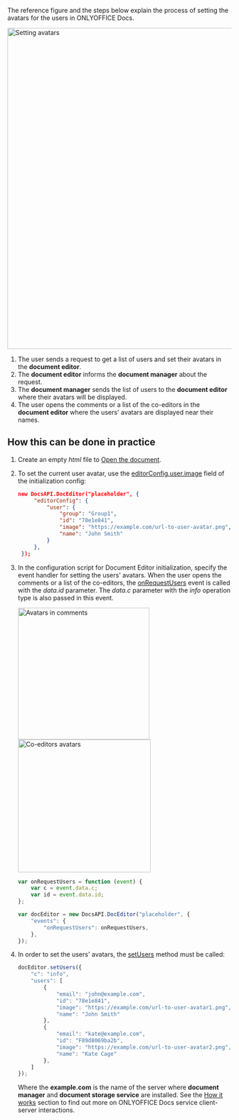 The reference figure and the steps below explain the process of setting the avatars for the users in ONLYOFFICE Docs.

<img alt="Setting avatars" src="/assets/images/editor/avatars.png" width="720px">

1. The user sends a request to get a list of users and set their avatars in the **document editor**.
2. The **document editor** informs the **document manager** about the request.
3. The **document manager** sends the list of users to the **document editor** where their avatars will be displayed.
4. The user opens the comments or a list of the co-editors in the **document editor** where the users' avatars are displayed near their names.

## How this can be done in practice

1. Create an empty *html* file to [Open the document](../Opening%20file/index.md#how-this-can-be-done-in-practice).

2. To set the current user avatar, use the [editorConfig.user.image](../../../Usage%20API/Config/Editor/index.md#user) field of the initialization config:

   ``` json
   new DocsAPI.DocEditor("placeholder", {
        "editorConfig": {
            "user": {
                "group": "Group1",
                "id": "78e1e841",
                "image": "https://example.com/url-to-user-avatar.png",
                "name": "John Smith"
            }
        },
    });
   ```

3. In the configuration script for Document Editor initialization, specify the event handler for setting the users' avatars. When the user opens the comments or a list of the co-editors, the [onRequestUsers](../../../Usage%20API/Config/Events/index.md.md#onrequestusers) event is called with the *data.id* parameter. The *data.c* parameter with the *info* operation type is also passed in this event.

    <img alt="Avatars in comments" src="/assets/images/editor/avatars-comments.png" width="295px">

    <img alt="Co-editors avatars" src="/assets/images/editor/avatars-coediting.png" width="298px">

    ``` javascript
    var onRequestUsers = function (event) {
        var c = event.data.c;
        var id = event.data.id;
    };

    var docEditor = new DocsAPI.DocEditor("placeholder", {
        "events": {
            "onRequestUsers": onRequestUsers,
        },
    });
    ```

4. In order to set the users' avatars, the [setUsers](../../../Usage%20API/Methods/index.md#setUsers) method must be called:

    ``` javascript
    docEditor.setUsers({
        "c": "info",
        "users": [
            {
                "email": "john@example.com",
                "id": "78e1e841",
                "image": "https://example.com/url-to-user-avatar1.png",
                "name": "John Smith"
            },
            {
                "email": "kate@example.com",
                "id": "F89d8069ba2b",
                "image": "https://example.com/url-to-user-avatar2.png",
                "name": "Kate Cage"
            },
        ]
    });
    ```

    Where the **example.com** is the name of the server where **document manager** and **document storage service** are installed. See the [How it works](../index.md) section to find out more on ONLYOFFICE Docs service client-server interactions.
